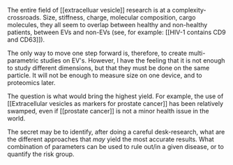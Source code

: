 The entire field of [[extracelluar vesicle]] research is at a complexity-crossroads. Size, stiffness, charge, molecular composition, cargo molecules, they all seem to overlap between healthy and non-healthy patients, between EVs and non-EVs (see, for example: [[HIV-1 contains CD9 and CD63]]). 

The only way to move one step forward is, therefore, to create multi-parametric studies on EV's. However, I have the feeling that it is not enough to study different dimensions, but that they must be done on the same particle. It will not be enough to measure size on one device, and to proteomics later. 

The question is what would bring the highest yield. For example, the use of [[Extracellular vesicles as markers for prostate cancer]] has been relatively swamped, even if [[prostate cancer]] is not a minor health issue in the world. 

The secret may be to identify, after doing a careful desk-research, what are the different approaches that *may* yield the most accurate results. What combination of parameters can be used to rule out/in a given disease, or to quantify the risk group. 
